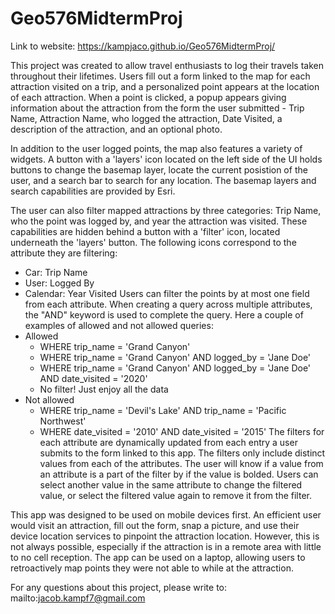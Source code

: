 # Geo576MidtermProj

Link to website: https://kampjaco.github.io/Geo576MidtermProj/

This project was created to allow travel enthusiasts to log their travels taken throughout their lifetimes.  Users fill out a form linked to the map for each attraction visited on a trip, and a personalized point appears at the location of each attraction.  When a point is clicked, a popup appears giving information about the attraction from the form the user submitted - Trip Name, Attraction Name, who logged the attraction, Date Visited, a description of the attraction, and an optional photo.

In addition to the user logged points, the map also features a variety of widgets.  A button with a 'layers' icon located on the left side of the UI holds buttons to change the basemap layer, locate the current posistion of the user, and a search bar to search for any location.  The basemap layers and search capabilities are provided by Esri.

The user can also filter mapped attractions by three categories: Trip Name, who the point was logged by, and year the attraction was visited.  These capabilities are hidden behind a button with a 'filter' icon, located underneath the 'layers' button.  The following icons correspond to the attribute they are filtering:
- Car: Trip Name
- User: Logged By
- Calendar: Year Visited
Users can filter the points by at most one field from each attribute.  When creating a query across multiple attributes, the "AND" keyword is used to complete the query.  Here a couple of examples of allowed and not allowed queries:
- Allowed
    - WHERE trip_name = 'Grand Canyon'
    - WHERE trip_name = 'Grand Canyon' AND logged_by = 'Jane Doe'
    - WHERE trip_name = 'Grand Canyon' AND logged_by = 'Jane Doe' AND date_visited = '2020'
    - No filter!  Just enjoy all the data
- Not allowed
    - WHERE trip_name = 'Devil's Lake' AND trip_name = 'Pacific Northwest'
    - WHERE date_visited = '2010' AND date_visited = '2015'
The filters for each attribute are dynamically updated from each entry a user submits to the form linked to this app.  The filters only include distinct values from each of the attributes.  The user will know if a value from an attribute is a part of the filter by if the value is bolded.  Users can select another value in the same attribute to change the filtered value, or select the filtered value again to remove it from the filter.

This app was designed to be used on mobile devices first.  An efficient user would visit an attraction, fill out the form, snap a picture, and use their device location services to pinpoint the attraction location.  However, this is not always possible, especially if the attraction is in a remote area with little to no cell reception.  The app can be used on a laptop, allowing users to retroactively map points they were not able to while at the attraction.

For any questions about this project, please write to: mailto:jacob.kampf7@gmail.com
